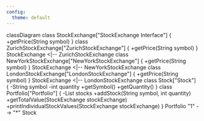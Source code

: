 ```yaml
---
config:
  theme: default
---
```

classDiagram
  class StockExchange["StockExchange Interface"] {
    +getPrice(String symbol)
  }
  class ZurichStockExchange["ZurichStockExchange"] {
    +getPrice(String symbol)
  }
  StockExchange <|-- ZurichStockExchange
  class NewYorkStockExchange["NewYorkStockExchange"] {
    +getPrice(String symbol)
  }
  StockExchange <|-- NewYorkStockExchange
  class LondonStockExchange["LondonStockExchange"] {
    +getPrice(String symbol)
  }
  StockExchange <|-- LondonStockExchange
  class Stock["Stock"] {
    -String symbol
    -int quantity
    +getSymbol()
    +getQuantity()
  }
  class Portfolio["Portfolio"] {
    -List<Stock> stocks
    +addStock(String symbol, int quantity)
    +getTotalValue(StockExchange stockExchange)
    +printIndividualStockValues(StockExchange stockExchange)
  }
  Portfolio "1" --> "*" Stock
